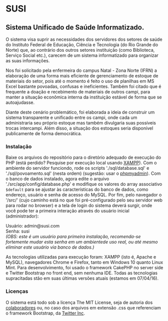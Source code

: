 <h1>SUSI</h1>

<h2>Sistema Unificado de Saúde Informatizado.</h2>

<p>
O sistema visa suprir as necessidades dos servidores dos setores de saúde do Instituto Federal de Educação, Ciência e Tecnologia (do Rio Grande do Norte) que, ao contrário dos outros setores instituição (como Biblioteca, Serviço Social etc.), carecem de um sistema informatizado para organizar as suas informações.
</p>

<p>Nos foi solicitado pela enfermeira do campus Natal - Zona Norte (IFRN) a elaboração de uma forma mais eficiente de gerenciamento de estoque de materiais do setor, pois até o momento é feito o uso de planilhas em MS Excel bastante povoadas, confusas e ineficientes. Também foi citado que é frequente a doação e recebimento de materiais de outros campi, para manter a situação econômica interna da instituição estável de forma que se autoajudasse.
</p>

<p>
Diante deste cenário problemático, foi elaborada a ideia de construir um sistema transparente e unificado entre os campi, onde cada um administraria seu próprio estoque mas também divulgaria suas possíveis trocas intercampi. Além disso, a situação dos estoques seria disponível publicamente de forma democrática.
</p>

<h3>Instalação</h3>
<p>
Baixe os arquivos do repositório para o diretório adequado de execução do PHP (está perdido? Pesquise por execução local usando <a href='https://blog.udemy.com/xampp-tutorial/' target='_blank'>XAMPP</a>). Com o ambiente do servidor funciondo, rode os scripts './sql/database.sql' e './sql/povoamento.sql' (nesta ordem) (sugestão: usar o <a href='http://support.hostgator.com/articles/specialized-help/technical/phpmyadmin/how-to-run-sql-queries-in-phpmyadmin'>phpmyadmin<a/>). Com o banco de dados instalado, agora edite o arquivo './src/app/config/database.php' e modifique os valores do array associativo <code>$default</code> para se ajustar às características do banco de dados, como endereço, usuário e senha de acesso do MySQL. Por fim, pelo navegador o '/src/' (cujo caminho está no que foi pré-configurado pelo seu servidor web para rodar no browser) e a tela de login do sistema deverá surgir, onde você pode ter a primeira interação através do usuário inicial (administrador):
</p>
<p>
Usuário: admin@susi.com<br/>
Senha: susi<br/>
<i>(OBS: este é um usuário para primeira instalação, recomenda-se fortemente mudar esta senha em um ambientede uso real, ou até mesmo eliminar este usuário via banco de dados.)</i>
</p>
<p>
As tecnologias utilizadas para execução foram: XAMPP (isto é, Apache e MySQL), navegadores Chrome e Firefox, tanto em Windows 10 quanto Linux Mint. Para desenvolvimento, foi usado o framework CakePHP no server side e Twitter Bootstrap no front end, sem nenhuma IDE. Todas as tecnologias supracitadas stão em suas últimas versões atuais (estamos em 07/04/16).
</p>

<h3>Licenças</h3>

<p>
O sistema está todo sob a licença The MIT License, seja de autoria dos <a href="LICENSE">colaboradores</a> ou, no caso dos arquivos em extensão .css que referenciam o framework Bootstrap, da <a href="https://github.com/twbs/bootstrap">Twitter Inc</a>.
</p>
